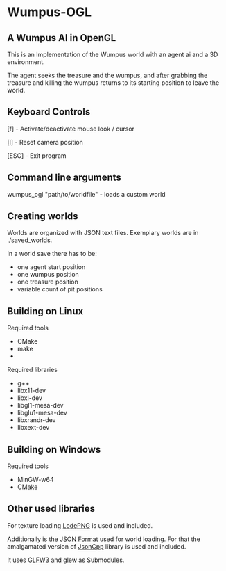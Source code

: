 Wumpus-OGL
==========

A Wumpus AI in OpenGL
-------

This is an Implementation of the Wumpus world
with an agent ai and a 3D environment.

The agent seeks the treasure and the wumpus,
and after grabbing the treasure and killing the wumpus returns
to its starting position to leave the world.

Keyboard Controls
-------

[f]   - Activate/deactivate mouse look / cursor

[l]   - Reset camera position

[ESC] - Exit program

Command line arguments
-------

wumpus_ogl "path/to/worldfile" - loads a custom world

Creating worlds
-------

Worlds are organized with JSON text files.
Exemplary worlds are in ./saved_worlds.

In a world save there has to be:
* one agent start position
* one wumpus position
* one treasure position
* variable count of pit positions

Building on Linux
-------

Required tools

- CMake
- make
- 
Required libraries
- g++ 
- libx11-dev
- libxi-dev
- libgl1-mesa-dev
- libglu1-mesa-dev
- libxrandr-dev
- libxext-dev

Building on Windows
-------

Required tools

- MinGW-w64
- CMake

Other used libraries
-------

For texture loading [LodePNG](http://lodev.org/lodepng/) is used and included.

Additionally is the [JSON Format](http://json.org/) used for world loading.
For that the amalgamated version of [JsonCpp](https://github.com/open-source-parsers/jsoncpp) library is used and included.

It uses [GLFW3](https://github.com/glfw/glfw) and [glew](https://github.com/omniavinco/glew-cmake) as Submodules.
